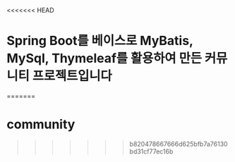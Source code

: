 <<<<<<< HEAD
# Spring Boot를 베이스로 MyBatis, MySql, Thymeleaf를 활용하여 만든 커뮤니티 프로젝트입니다
=======
# community
>>>>>>> b820478667666d625bfb7a76130bd31cf77ec16b
